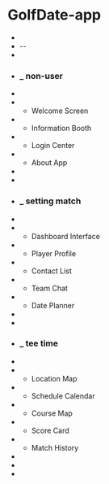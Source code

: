 # GolfDate-app
+ 
+ --
+ 
+ ### _ non-user
+ 
+ + Welcome Screen
+ + Information Booth 
+ + Login Center
+ + About App
+ 
+ 
+ ### _ setting match
+ 
+ + Dashboard Interface 
+ + Player Profile 
+ + Contact List
+ + Team Chat
+ + Date Planner
+ 
+ 
+ ### _ tee time
+ 
+ + Location Map
+ + Schedule Calendar 
+ + Course Map
+ + Score Card
+ + Match History
+ 
+ 
+ 